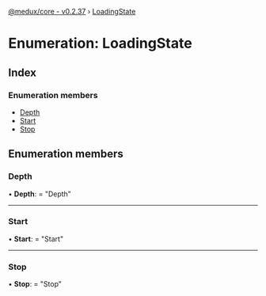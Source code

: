 [@medux/core - v0.2.37](../README.md) › [LoadingState](loadingstate.md)

# Enumeration: LoadingState

## Index

### Enumeration members

* [Depth](loadingstate.md#depth)
* [Start](loadingstate.md#start)
* [Stop](loadingstate.md#stop)

## Enumeration members

###  Depth

• **Depth**: = "Depth"

___

###  Start

• **Start**: = "Start"

___

###  Stop

• **Stop**: = "Stop"
